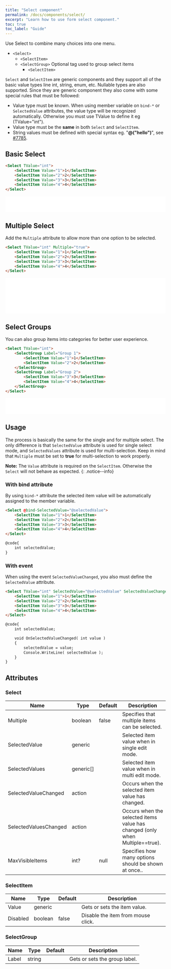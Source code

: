 ```yaml
---
title: "Select component"
permalink: /docs/components/select/
excerpt: "Learn how to use form select component."
toc: true
toc_label: "Guide"
---
```


Use Select to combine many choices into one menu.

- `<Select>`
  - `<SelectItem>`
  - `<SelectGroup>` Optional tag used to group select items
    - `<SelectItem>`

`Select` and `SelectItem` are generic components and they support all of the basic value types line int, string, enum, etc. Nullable types are also supported. Since they are generic component they also come with some special rules that must be followed:

- Value type must be known. When using member variable on `bind-*` or `SelectedValue` attributes, the value type will be recognized automatically. Otherwise you must use TValue to define it eg (TValue="int").
- Value type must be the **same** in both `Select` and `SelectItem`.
- String values must be defined with special syntax eg. "**@("hello")**", see [#7785](https://github.com/aspnet/AspNetCore/issues/7785).

## Basic Select

```html
<Select TValue="int">
    <SelectItem Value="1">1</SelectItem>
    <SelectItem Value="2">2</SelectItem>
    <SelectItem Value="3">3</SelectItem>
    <SelectItem Value="4">4</SelectItem>
</Select>
```

<iframe src="/examples/forms/select-basic/" frameborder="0" scrolling="no" style="width:100%;height:50px;"></iframe>

## Multiple Select

Add the `Multiple` attribute to allow more than one option to be selected.

```html
<Select TValue="int" Multiple="true">
    <SelectItem Value="1">1</SelectItem>
    <SelectItem Value="2">2</SelectItem>
    <SelectItem Value="3">3</SelectItem>
    <SelectItem Value="4">4</SelectItem>
</Select>
```

<iframe src="/examples/forms/select-multiple/" frameborder="0" scrolling="no" style="width:100%;height:112px;"></iframe>

## Select Groups

You can also group items into categories for better user experience.

```html
<Select TValue="int">
    <SelectGroup Label="Group 1">
        <SelectItem Value="1">1</SelectItem>
        <SelectItem Value="2">2</SelectItem>
    </SelectGroup>
    <SelectGroup Label="Group 2">
        <SelectItem Value="3">3</SelectItem>
        <SelectItem Value="4">4</SelectItem>
    </SelectGroup>
</Select>
```

<iframe src="/examples/forms/select-group/" frameborder="0" scrolling="no" style="width:100%;height:50px;"></iframe>

## Usage

The process is basically the same for the single and for multiple select. The only difference is that `SelectedValue` attribute is used for single select mode, and `SelectedValues` attribute is used for multi-selection. Keep in mind that `Multiple` must be set to **true** for multi-selection to work properly.

**Note:** The `Value` attribute is required on the `SelectItem`. Otherwise the `Select` will not behave as expected.
{: .notice--info}

### With bind attribute

By using `bind-*` attribute the selected item value will be automatically assigned to the member variable.

```html
<Select @bind-SelectedValue="@selectedValue">
    <SelectItem Value="1">1</SelectItem>
    <SelectItem Value="2">2</SelectItem>
    <SelectItem Value="3">3</SelectItem>
    <SelectItem Value="4">4</SelectItem>
</Select>

@code{
    int selectedValue;
}
```

### With event

When using the event `SelectedValueChanged`, you also must define the `SelectedValue` attribute.

```html
<Select TValue="int" SelectedValue="@selectedValue" SelectedValueChanged="@OnSelectedValueChanged">
    <SelectItem Value="1">1</SelectItem>
    <SelectItem Value="2">2</SelectItem>
    <SelectItem Value="3">3</SelectItem>
    <SelectItem Value="4">4</SelectItem>
</Select>

@code{
    int selectedValue;

    void OnSelectedValueChanged( int value )
    {
        selectedValue = value;
        Console.WriteLine( selectedValue );
    }
}
```

## Attributes

### Select

| Name                  | Type      | Default | Description                                                                                  |
|-----------------------|-----------|---------|----------------------------------------------------------------------------------------------|
| Multiple              | boolean   | false   | Specifies that multiple items can be selected.                                               |
| SelectedValue         | generic   |         | Selected item value when in single edit mode.                                                |
| SelectedValues        | generic[] |         | Selected item value when in multi edit mode.                                                 |
| SelectedValueChanged  | action    |         | Occurs when the selected item value has changed.                                             |
| SelectedValuesChanged | action    |         | Occurs when the selected items value has changed (only when Multiple==true).                 |
| MaxVisibleItems       | int?      | null    | Specifies how many options should be shown at once..                                         |

### SelectItem

| Name                  | Type      | Default | Description                                                                                  |
|-----------------------|-----------|---------|----------------------------------------------------------------------------------------------|
| Value                 | generic   |         | Gets or sets the item value.                                                                 |
| Disabled              | boolean   | false   | Disable the item from mouse click.                                                           |

### SelectGroup

| Name                  | Type      | Default | Description                                                                                  |
|-----------------------|-----------|---------|----------------------------------------------------------------------------------------------|
| Label                 | string    |         | Gets or sets the group label.                                                                |